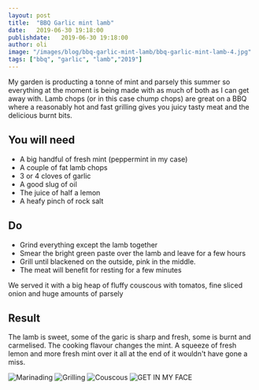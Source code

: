 ```yaml
---
layout: post
title:  "BBQ Garlic mint lamb"
date:   2019-06-30 19:18:00
publishdate:   2019-06-30 19:18:00
author: oli
image: "/images/blog/bbq-garlic-mint-lamb/bbq-garlic-mint-lamb-4.jpg"
tags: ["bbq", "garlic", "lamb","2019"]
---
```


My garden is producting a tonne of mint and parsely this summer so everything at the moment is being made with as much of both as I can get away with.  Lamb chops (or in this case chump chops) are great on a BBQ where a reasonably hot and fast grilling gives you juicy tasty meat and the delicious burnt bits. 

## You will need

* A big handful of fresh mint (peppermint in my case)
* A couple of fat lamb chops
* 3 or 4 cloves of garlic
* A good slug of oil
* The juice of half a lemon
* A heafy pinch of rock salt


## Do

* Grind everything except the lamb together
* Smear the bright green paste over the lamb and leave for a few hours
* Grill until blackened on the outside, pink in the middle.
* The meat will benefit for resting for a few minutes

We served it with a big heap of fluffy couscous with tomatos, fine sliced onion and huge amounts of parsely

## Result

The lamb is sweet, some of the garic is sharp and fresh, some is burnt and carmelised.  The cooking flavour changes the mint.  A squeeze of fresh lemon and more fresh mint over it all at the end of it wouldn't have gone a miss.

![Marinading](/images/blog/bbq-garlic-mint-lamb/bbq-garlic-mint-lamb-1.jpg)
![Grilling](/images/blog/bbq-garlic-mint-lamb/bbq-garlic-mint-lamb-2.jpg)
![Couscous](/images/blog/bbq-garlic-mint-lamb/bbq-garlic-mint-lamb-3.jpg)
![GET IN MY FACE](/images/blog/bbq-garlic-mint-lamb/bbq-garlic-mint-lamb-4.jpg)

